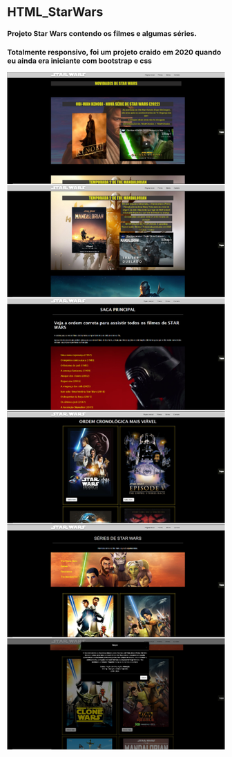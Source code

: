# HTML_StarWars
### Projeto Star Wars contendo os filmes e algumas séries.
### Totalmente responsivo, foi um projeto craido em 2020 quando eu ainda era iniciante com bootstrap e css

<img src=".github/1.png">
<img src=".github/2.png">
<img src=".github/3.png">
<img src=".github/4.png">
<img src=".github/5.png">
<img src=".github/6.png">